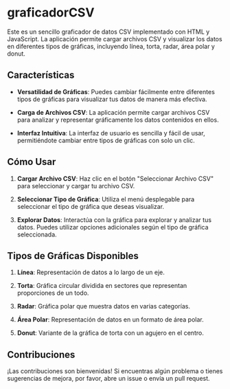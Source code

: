 # graficadorCSV

Este es un sencillo graficador de datos CSV implementado con HTML y JavaScript. La aplicación permite cargar archivos CSV y visualizar los datos en diferentes tipos de gráficas, incluyendo línea, torta, radar, área polar y donut.

## Características

- **Versatilidad de Gráficas**: Puedes cambiar fácilmente entre diferentes tipos de gráficas para visualizar tus datos de manera más efectiva.

- **Carga de Archivos CSV**: La aplicación permite cargar archivos CSV para analizar y representar gráficamente los datos contenidos en ellos.

- **Interfaz Intuitiva**: La interfaz de usuario es sencilla y fácil de usar, permitiéndote cambiar entre tipos de gráficas con solo un clic.

## Cómo Usar

1. **Cargar Archivo CSV**: Haz clic en el botón "Seleccionar Archivo CSV" para seleccionar y cargar tu archivo CSV.

2. **Seleccionar Tipo de Gráfica**: Utiliza el menú desplegable para seleccionar el tipo de gráfica que deseas visualizar.

3. **Explorar Datos**: Interactúa con la gráfica para explorar y analizar tus datos. Puedes utilizar opciones adicionales según el tipo de gráfica seleccionada.

## Tipos de Gráficas Disponibles

1. **Línea**: Representación de datos a lo largo de un eje.

2. **Torta**: Gráfica circular dividida en sectores que representan proporciones de un todo.

3. **Radar**: Gráfica polar que muestra datos en varias categorías.

4. **Área Polar**: Representación de datos en un formato de área polar.

5. **Donut**: Variante de la gráfica de torta con un agujero en el centro.

## Contribuciones

¡Las contribuciones son bienvenidas! Si encuentras algún problema o tienes sugerencias de mejora, por favor, abre un issue o envía un pull request.
